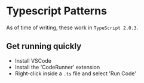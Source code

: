 # Typescript Patterns

As of time of writing, these work in `TypeScript 2.0.3`.

## Get running quickly
* Install VSCode
* Install the 'CodeRunner' extension
* Right-click inside a `.ts` file and select 'Run Code' 